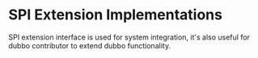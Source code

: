 # SPI Extension Implementations

SPI extension interface is used for system integration, it's also useful for dubbo contributor to extend dubbo functionality.
